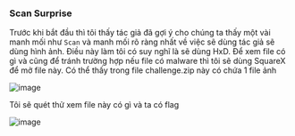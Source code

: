 ### Scan Surprise

Trước khi bắt đầu thì tôi thấy tác giả đã gợi ý cho chúng ta thấy một vài manh mối như `Scan` và manh mối rõ ràng nhất về việc sẽ dùng tác giả sẽ dùng hình ảnh. Điều này làm tôi có suy nghĩ là sẽ dùng HxD. Để xem  file có gì và cũng để tránh trường hợp nếu file có malware thì tôi sẽ dùng SquareX để mở file này. Có thể thấy trong file challenge.zip này có chứa 1 file ảnh

![image](https://github.com/daglongg/PicoCTF_2024/assets/138242812/1c3b5ed4-3bbe-4b2a-8325-d1d83ed1a131)

Tôi sẽ quét thử xem file này có gì và ta có flag 

![image](https://github.com/daglongg/PicoCTF_2024/assets/138242812/fa706977-11ed-4a96-8b1a-688e0883c93e)

